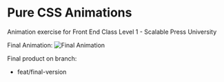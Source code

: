 # Pure CSS Animations
Animation exercise for Front End Class Level 1 - Scalable Press University

Final Animation:
![Final Animation](https://res.cloudinary.com/jaycorpstudios/image/upload/v1600321840/scalablepress/sp-university/pure-css-animation_zv1ii9.gif)

Final product on branch:
  * feat/final-version
